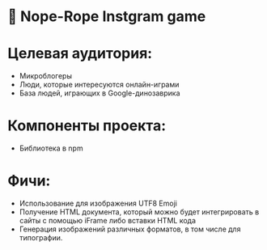# 🐍 Nope-Rope Instgram game
# Целевая аудитория:

* Микроблогеры
* Люди, которые интересуются онлайн-играми
* База людей, играющих в Google-динозаврика
# Компоненты проекта:

* Библиотека в npm

# Фичи:

* Использование для изображения  UTF8 Emoji
* Получение HTML документа, который можно будет интегрировать в сайты с помощью iFrame либо вставки HTML кода
* Генерация изображений различных форматов, в том числе для типографии.




